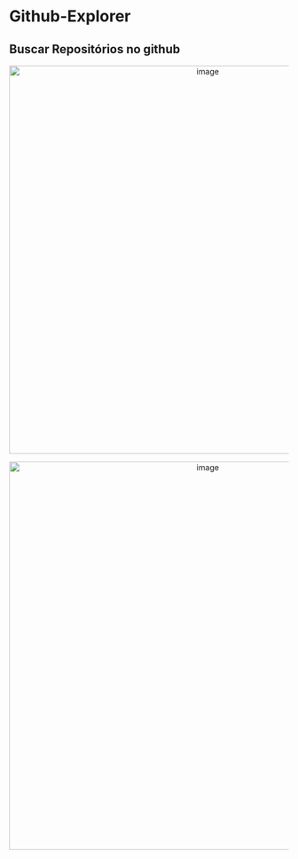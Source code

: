 # Github-Explorer
Buscar Repositórios no github
------------
<p align="center">
  <img src="https://i.ibb.co/qYx0w4T/image.png" alt="image" border="0" width=700>
</p>

<p align="center">
  <img src="https://i.ibb.co/xHXSszB/image.png" alt="image" border="0" width=700>
</p>
